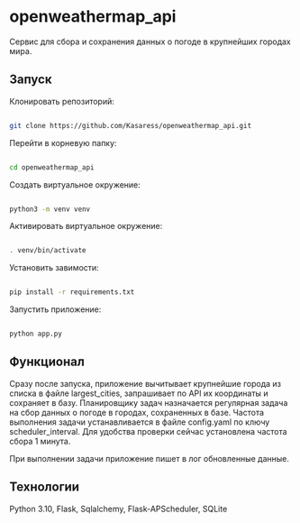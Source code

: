 # openweathermap_api

Сервис для сбора и сохранения данных о погоде в крупнейших городах мира.

## Запуск

Клонировать репозиторий:

```bash

git clone https://github.com/Kasaress/openweathermap_api.git

```

Перейти в корневую папку:

```bash

cd openweathermap_api

```

Создать виртуальное окружение:

```bash

python3 -m venv venv

```

Активировать виртуальное окружение:

```bash

. venv/bin/activate

```

Установить завимости:

```bash

pip install -r requirements.txt

```

Запустить приложение:

```bash

python app.py

```

## Функционал

Сразу после запуска, приложение вычитывает крупнейшие города из списка в файле largest_cities, запрашивает по API их координаты и сохраняет в базу.
Планировщику задач назначается регулярная задача на сбор данных о погоде в городах, сохраненных в базе.
Частота выполнения задачи устанавливается в файле config.yaml по ключу scheduler_interval.
Для удобства проверки сейчас установлена частота сбора 1 минута.

При выполнении задачи приложение пишет в лог обновленные данные.

## Технологии

Python 3.10, Flask, Sqlalchemy, Flask-APScheduler, SQLite
